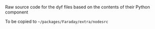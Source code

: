 Raw source code for the dyf files based on the contents of their Python component  

To be copied to `~/packages/Faraday/extra/nodesrc`

